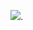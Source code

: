 <!-- CODE_STATS_TABLE_PLACEHOLDER -->

[![](https://tokei.rs/b1/github/realgolf/web)](https://github.com/XAMPPRocky/tokei).
